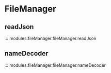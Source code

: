 # FileManager

## readJson
::: modules.fileManager.fileManager.readJson

## nameDecoder
::: modules.fileManager.fileManager.nameDecoder
